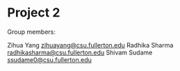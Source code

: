 # Project 2

Group members:

Zihua Yang zihuayang@csu.fullerton.edu
Radhika Sharma radhikasharma@csu.fullerton.edu
Shivam Sudame ssudame0@csu.fullerton.edu

